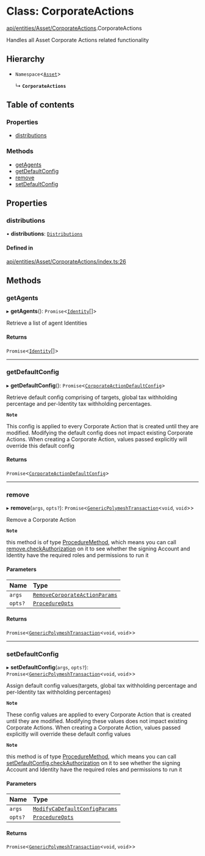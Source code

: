 # Class: CorporateActions

[api/entities/Asset/CorporateActions](../wiki/api.entities.Asset.CorporateActions).CorporateActions

Handles all Asset Corporate Actions related functionality

## Hierarchy

- `Namespace`<[`Asset`](../wiki/api.entities.Asset.Asset)\>

  ↳ **`CorporateActions`**

## Table of contents

### Properties

- [distributions](../wiki/api.entities.Asset.CorporateActions.CorporateActions#distributions)

### Methods

- [getAgents](../wiki/api.entities.Asset.CorporateActions.CorporateActions#getagents)
- [getDefaultConfig](../wiki/api.entities.Asset.CorporateActions.CorporateActions#getdefaultconfig)
- [remove](../wiki/api.entities.Asset.CorporateActions.CorporateActions#remove)
- [setDefaultConfig](../wiki/api.entities.Asset.CorporateActions.CorporateActions#setdefaultconfig)

## Properties

### distributions

• **distributions**: [`Distributions`](../wiki/api.entities.Asset.CorporateActions.Distributions.Distributions)

#### Defined in

[api/entities/Asset/CorporateActions/index.ts:26](https://github.com/PolymeshAssociation/polymesh-sdk/blob/91c2d2d8/src/api/entities/Asset/CorporateActions/index.ts#L26)

## Methods

### getAgents

▸ **getAgents**(): `Promise`<[`Identity`](../wiki/api.entities.Identity.Identity)[]\>

Retrieve a list of agent Identities

#### Returns

`Promise`<[`Identity`](../wiki/api.entities.Identity.Identity)[]\>

___

### getDefaultConfig

▸ **getDefaultConfig**(): `Promise`<[`CorporateActionDefaultConfig`](../wiki/api.entities.Asset.CorporateActions.types.CorporateActionDefaultConfig)\>

Retrieve default config comprising of targets, global tax withholding percentage and per-Identity tax withholding percentages.

**`Note`**

 This config is applied to every Corporate Action that is created until they are modified. Modifying the default config
  does not impact existing Corporate Actions.
  When creating a Corporate Action, values passed explicitly will override this default config

#### Returns

`Promise`<[`CorporateActionDefaultConfig`](../wiki/api.entities.Asset.CorporateActions.types.CorporateActionDefaultConfig)\>

___

### remove

▸ **remove**(`args`, `opts?`): `Promise`<[`GenericPolymeshTransaction`](../wiki/types#genericpolymeshtransaction)<`void`, `void`\>\>

Remove a Corporate Action

**`Note`**

 this method is of type [ProcedureMethod](../wiki/types.ProcedureMethod), which means you can call [remove.checkAuthorization](../wiki/types.ProcedureMethod#checkauthorization)
  on it to see whether the signing Account and Identity have the required roles and permissions to run it

#### Parameters

| Name | Type |
| :------ | :------ |
| `args` | [`RemoveCorporateActionParams`](../wiki/api.procedures.types.RemoveCorporateActionParams) |
| `opts?` | [`ProcedureOpts`](../wiki/types.ProcedureOpts) |

#### Returns

`Promise`<[`GenericPolymeshTransaction`](../wiki/types#genericpolymeshtransaction)<`void`, `void`\>\>

___

### setDefaultConfig

▸ **setDefaultConfig**(`args`, `opts?`): `Promise`<[`GenericPolymeshTransaction`](../wiki/types#genericpolymeshtransaction)<`void`, `void`\>\>

Assign default config values(targets, global tax withholding percentage and per-Identity tax withholding percentages)

**`Note`**

 These config values are applied to every Corporate Action that is created until they are modified. Modifying these values
  does not impact existing Corporate Actions.
  When creating a Corporate Action, values passed explicitly will override these default config values

**`Note`**

 this method is of type [ProcedureMethod](../wiki/types.ProcedureMethod), which means you can call [setDefaultConfig.checkAuthorization](../wiki/types.ProcedureMethod#checkauthorization)
  on it to see whether the signing Account and Identity have the required roles and permissions to run it

#### Parameters

| Name | Type |
| :------ | :------ |
| `args` | [`ModifyCaDefaultConfigParams`](../wiki/api.procedures.types#modifycadefaultconfigparams) |
| `opts?` | [`ProcedureOpts`](../wiki/types.ProcedureOpts) |

#### Returns

`Promise`<[`GenericPolymeshTransaction`](../wiki/types#genericpolymeshtransaction)<`void`, `void`\>\>
